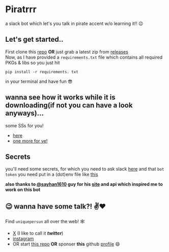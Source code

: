 # Piratrrr
a slack bot which let's you talk in pirate accent w/o learning it!! :wink:

## Let's get started..
First clone this [repo](https://github.com/uniquepersun/piratrrr.git) **OR** just grab a latest zip from [releases](https://github.com/uniquepersun/piratrrr/releases/latest) <br> Now, as I have provided a `requirements.txt` file which contains all required PKGs & libs so you just hit 
```
pip install -r requirements. txt 
```
in your terminal and have fun :sunglasses:

## wanna see how it works while it is downloading(if not you can have a look anyways)...
some SSs for you!
- [here](https://github.com/user-attachments/assets/e8b6204d-8b0c-4827-b740-9c55df3c648b) 
- [one more for ye!](https://github.com/user-attachments/assets/273bb00d-8e1e-41f0-ad7b-c9e1aa6bbb00)

## Secrets
you'll need some secrets, for which you need to ask slack [here](https://api.slack.com/apps) and that `bot token` you need put in a (dot)env file like [this](https://github.com/uniquepersun/piratrrr/blob/main/dotenv.txt)  

**also thanks to [@sayhan1610](https://github.com/sayhan1610/) guy for his [site](https://pirater.onrender.com/) and api which inspired me to work on this bot**

## :wink: wanna have some talk?! :v::heart:
Find `uniquepersun` all over the web! 🕸️

- [X](https://x.com/uniquepersun) (I like to call it ***twitter***) <br>
- [instagram](https://instagram.com/uniquepersun) <br>
- OR start [this repo]() **OR** sponser **this** github [profile](https://github.com/uniquepersun) :smile:
